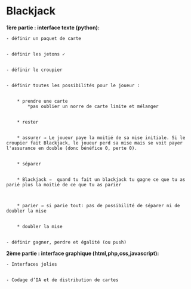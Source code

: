# Blackjack
**1ère partie : interface texte (python):**

    - définir un paquet de carte


    - définir les jetons ✓


    - définir le croupier


    - définir toutes les possibilités pour le joueur :


        * prendre une carte
            *pas oublier un norre de carte limite et mélanger 


        * rester


        * assurer ⇒ Le joueur paye la moitié de sa mise initiale. Si le croupier fait Blackjack, le joueur perd sa mise mais se voit payer l'assurance en double (donc bénéfice 0, perte 0). 


        * séparer


        * Blackjack ⇒  quand tu fait un blackjack tu gagne ce que tu as parié plus la moitié de ce que tu as parier



        * parier ⇒ si parie tout: pas de possibilité de séparer ni de doubler la mise


        * doubler la mise


    - définir gagner, perdre et égalité (ou push)


**2ème partie : interface graphique (html,php,css,javascript):**


    - Interfaces jolies


    - Codage d’IA et de distribution de cartes

    
